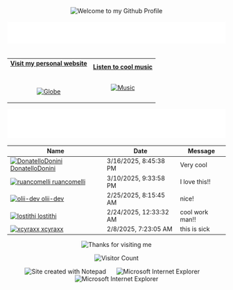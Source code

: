 <!-- "Hero" Header -->
<div align="center">
  <img src="https://github.com/BrunnerLivio/brunnerlivio/blob/master/images/welcome.png?raw=true" style="max-width: 100%;" alt="Welcome to my Github Profile" />
  <br />
  <br />
  <img height="50" alt="My Name is Livio and I like Node.js" src="images/personal_note.svg" />
  <br />
  <br />

</div>

<!-- Social -->
<table width="100%" align="center">
<tr>
<td align="center">
<a href="https://brunnerliv.io">
<strong>Visit my personal website </strong>
<br />
<br />
<br />

<p>

<img alt="Globe" height="80" src="images/globe.gif">
</a>
</p>

</td>


<td align="center">
<a href="https://www.youtube.com/watch?v=3YxaaGgTQYM&ab_channel=EvanescenceVEVO">
<strong>Listen to cool music</strong>
<br />
<br />


<p>
<img height="100" alt="Music" src="images/music.gif"> 
</a>
</p>

</td>
</tr>
</table>

<div align="center">
<a href="https://github.com/BrunnerLivio/brunnerlivio/issues/62#issuecomment-new"><img src="images/guestbook.svg"></a> 
</div>

<!-- Guestbook -->
| Name | Date | Message |
|---|---|---|
| <a href="https://github.com/DonatelloDonini"><img width="24" src="https://avatars.githubusercontent.com/u/134225482?s=24&u=60d3c3575978ed4269d2e602ea54a2165651f200&v=4" alt="DonatelloDonini" /> DonatelloDonini</a> |3/16/2025, 8:45:38 PM|Very cool|
| <a href="https://github.com/ruancomelli"><img width="24" src="https://avatars.githubusercontent.com/u/22752929?s=24&u=1835c99716fb3c2df9e825582dff1882119e6d17&v=4" alt="ruancomelli" /> ruancomelli</a> |3/10/2025, 9:33:58 PM|I love this!!|
| <a href="https://github.com/olii-dev"><img width="24" src="https://avatars.githubusercontent.com/u/162764375?s=24&u=eee74523fcbbfc819c716f40636bbd5dd19e23e0&v=4" alt="olii-dev" /> olii-dev</a> |2/25/2025, 8:15:45 AM|nice!|
| <a href="https://github.com/lostithi"><img width="24" src="https://avatars.githubusercontent.com/u/196933286?s=24&u=a2d471155e3f24ca6c0e1319221ef865a3c69ef2&v=4" alt="lostithi" /> lostithi</a> |2/24/2025, 12:33:32 AM|cool work man!!|
| <a href="https://github.com/xcyraxx"><img width="24" src="https://avatars.githubusercontent.com/u/64605907?s=24&u=de3aa01ae718718cdeb2fa17bede72d1e4be82c2&v=4" alt="xcyraxx" /> xcyraxx</a> |2/8/2025, 7:23:05 AM|this is sick|
<!-- /Guestbook -->

<!-- Footer -->

<div align="center">

<img height="120" alt="Thanks for visiting me" width="100%" src="https://raw.githubusercontent.com/BrunnerLivio/brunnerlivio/master/images/marquee.svg" />
<br />

![Visitor Count](https://profile-counter.glitch.me/brunnerlivio/count.svg)


<img src="https://raw.githubusercontent.com/BrunnerLivio/brunnerlivio/master/images/notepad.gif" alt="Site created with Notepad" height="30" />
<!-- "margin-right: whatever;" -->
<span>&nbsp;&nbsp;&nbsp;&nbsp;</span>  
<img src="https://raw.githubusercontent.com/BrunnerLivio/brunnerlivio/master/images/ie_logo.gif" alt="Microsoft Internet Explorer" />
<span>&nbsp;&nbsp;&nbsp;&nbsp;</span>  
<img src="https://raw.githubusercontent.com/BrunnerLivio/brunnerlivio/master/images/noframes.gif" alt="Microsoft Internet Explorer" />

</div>
